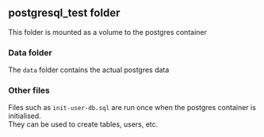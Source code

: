 ## postgresql_test folder
This folder is mounted as a volume to the postgres container

### Data folder
The `data` folder contains the actual postgres data

### Other files
Files such as `init-user-db.sql` are run once when the postgres container is initialised.  
They can be used to create tables, users, etc.